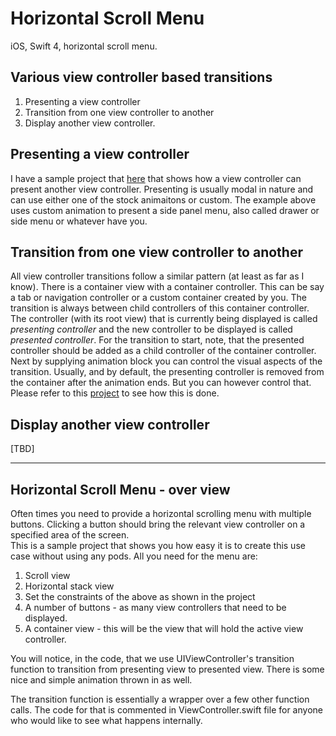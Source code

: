 # Horizontal Scroll Menu
iOS, Swift 4, horizontal scroll menu.

## Various view controller based transitions

1. Presenting a view controller
2. Transition from one view controller to another
3. Display another view controller. 

## Presenting a view controller
I have a sample project that [here](https://github.com/equitronix/sidemenu) that shows how a view controller can present another view controller. Presenting is usually modal in nature and can use either one of the stock animaitons or custom. The example above uses custom animation to present a side panel menu, also called drawer or side menu or whatever have you.  

## Transition from one view controller to another
All view controller transitions follow a similar pattern (at least as far as I know). There is a container view with a container controller. This can be say a tab or navigation controller or a custom container created by you. The transition is always between child controllers of this container controller. The controller (with its root view) that is currently being displayed is called _presenting controller_ and the new controller to be displayed is called _presented controller_. For the transition to start, note, that the presented controller should be added as a child controller of the container controller. Next by supplying animation block you can control the visual aspects of the transition. Usually, and by default, the presenting controller is removed from the container after the animation ends. But you can however control that. Please refer to this [project](https://github.com/equitronix/sidemenu) to see how this is done.  


## Display another view controller 
[TBD]  

---
## Horizontal Scroll Menu - over view
Often times you need to provide a horizontal scrolling menu with multiple buttons. Clicking a button should bring the relevant view controller on a specified area of the screen.  
This is a sample project that shows you how easy it is to create this use case without using any pods. All you need for the menu are:
1. Scroll view
2. Horizontal stack view 
3. Set the constraints of the above as shown in the project
4. A number of buttons - as many view controllers that need to be displayed.
5. A container view - this will be the view that will hold the active view controller. 

You will notice, in the code, that we use UIViewController's transition function to transition from presenting view to presented view. There is some nice and simple animation thrown in as well.  

The transition function is essentially a wrapper over a few other function calls. The code for that is commented in ViewController.swift file for anyone who would like to see what happens internally.  






